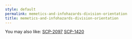 ```yaml
---
style: default
permalink: memetics-and-infohazards-division-orientation
title: memetics-and-infohazards-division-orientation
---
```

You may also like:
[SCP-2097](http://scp-wiki.net/scp-2097)
[SCP-1420](http://scp-wiki.net/scp-1420)